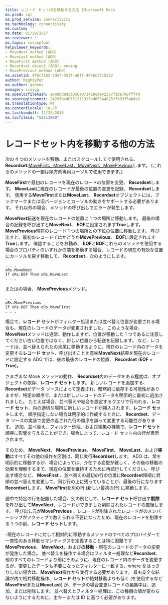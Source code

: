```yaml
---
title: レコード セット内を移動する方法 |Microsoft Docs
ms.prod: sql
ms.prod_service: connectivity
ms.technology: connectivity
ms.custom: ''
ms.date: 01/19/2017
ms.reviewer: ''
ms.topic: conceptual
helpviewer_keywords:
- MoveNext method [ADO]
- MoveLast method [ADO]
- MoveFirst method [ADO]
- Recordset object [ADO], moving
- MovePrevious method [ADO]
ms.assetid: 9f8cf1b2-3def-453f-a0ff-4646c5f15262
author: MightyPen
ms.author: genemi
manager: craigg
ms.openlocfilehash: e648bd9dcb3c6a073419cde42587f1be706fff4d
ms.sourcegitcommit: 2429fbcdb751211313bd655a4825ffb33354bda3
ms.translationtype: MT
ms.contentlocale: ja-JP
ms.lasthandoff: 11/28/2018
ms.locfileid: "52513900"
---
```

# <a name="more-ways-to-move-in-a-recordset"></a>レコードセット内を移動する他の方法
次の 4 つのメソッドを移動、またはスクロールしてで使用される、 **Recordset**:[MoveFirst、MoveLast、MoveNext、MovePrevious](../../../ado/reference/ado-api/movefirst-movelast-movenext-and-moveprevious-methods-ado.md)します。 (これらのメソッドの一部は順方向専用カーソルで使用できます。)  
  
 **MoveFirst**で最初のレコードを現在のレコードの位置を変更、 **Recordset**します。 **MoveLast**に現在のレコードが最後の位置の変更を記録、 **Recordset**します。 使用する**MoveFirst**または**MoveLast**、 **Recordset**オブジェクトには、ブックマークまたは旧バージョンとカーソルの動きをサポートする必要があります。 それ以外の場合、メソッドの呼び出しでエラーが発生します。  
  
 **MoveNext**転送を現在のレコードの位置に 1 つの場所に移動します。 最後の場合の記録を呼び出すと**MoveNext**、 **EOF**に設定されます**True**します。 **MovePrevious**現在のレコード 1 つの場所との下位の位置に移動します。 呼び出すと、最初のレコードではかどうか**MovePrevious**、 **BOF**に設定されます**True**します。 確認することをお勧め、 **EOF**と**BOF**これらのメソッドを使用する場合のプロパティのいずれかの端を移動する場合、レコードの現在の有効な位置にカーソルを戻す移動して、 **Recordset**、次のようにします。  
  
```  
. . .  
oRs.MoveNext  
If oRs.EOF Then oRs.MoveLast  
. . .   
```  
  
 またはの場合、 **MovePrevious**メソッド。  
  
```  
. . .   
oRs.MovePrevious  
If oRs.BOF Then oRs.MoveFirst  
. . .  
```  
  
 場合で、**レコード セット**がフィルター処理または並べ替え位置が変更される場合も、現在のレコードのデータが変更されました。 このような場合、 **MoveNext**メソッドは通常、動作しますが、位置が移動した 1 つであるに注意してください古い位置ではなく、新しい位置から転送を記録します。 など、レコードは、並べ替えられたの末尾に移動するように、現在のレコード内のデータを変更する**レコード セット**、呼び出すことを意味**MoveNext**結果を現在のレコードに設定する ADO では、後の最後のレコードの位置、 **Recordset** (**EOF** = **True**)。  
  
 さまざまな Move メソッドの動作、 **Recordset**内のデータをある程度は、オブジェクトの依存、**レコード セット**します。 新しいレコードを追加する、 **Recordset**がデータ ソースによって定義され、暗黙的に依存する可能性がありますが、特定の順序で、または新しいレコードのデータを明示的に最初に追加されました。 たとえば場合、並べ替えや結合を設定するクエリで行われる、**レコード セット**、内の適切な場所に新しいレコードが挿入されます、**レコード セット**します。 順序指定しない場合は明示的に作成するときに、 **Recordset**、データ ソースの実装で変更の返された行の順序を誤って変更する可能性があります。 追加、並べ替え、フィルター処理、および編集の機能で、**レコード セット**順序に影響を与えることができ、場合によって、レコード セット内の行が表示されます。  
  
 そのため、 **MoveNext**、 **MovePrevious**、 **MoveFirst**、 **MoveLast**、および**移動**はすべてその他の操作を区別は、同じ実行**Recordset**します。 ADO は、常を明示的に移動するが、場合によっては、介在する変更が難しく、その後の移動の効果を理解するまで、現在の位置を維持するために再試行してください。 呼び出す場合など、 **MoveFirst** 、並べ替えの最初の行の位置に**Recordset**降順に昇順の並べ替えを変更して、同じ行の上に残っていることが、最後の行になります**Recordset**します。 **MoveFirst**を別の行 (新しい最初の行) に移動します。  
  
 途中で特定の行を配置した場合、別の例として、**レコード セット**呼び出す**削除**を呼び出して**MoveNext**、レコードができました削除されたレコードの直後します。 呼び出し元が**MovePrevious** 、レコードが削除されたレコードがのメンバーシップがアクティブで数えられる不要になったため、現在のレコードを削除する 1 つの前、**レコード セット**します。  
  
 -現在のレコードに対して相対的に移動するメソッドのすべてのプロバイダーで一貫性のある移動セマンティクスを定義することは特に困難です**MovePrevious**、 **MoveNext**、および**の移動** - 現在のレコードのデータの変更が発生した場合。 並べ替えを操作する場合はフィルター処理など**Recordset**、他のすべてのレコードより前にそのように、現在のレコード内のデータを変更するが、変更したデータも不要になったフィルターに一致する、where をはっきりしない場合は、**MoveNext**操作から実行する必要があります。 最も安全な結論が内で相対移動操作、**レコード セット**が絶対移動よりも低く (を使用するなど**MoveFirst**または**MoveLast**) が、データの場合変更レコードの編集中は、追加、または削除します。 並べ替えとフィルター処理は、この種類の値が変わらないようにするために、主キーまたは ID に基づく必要があります。
